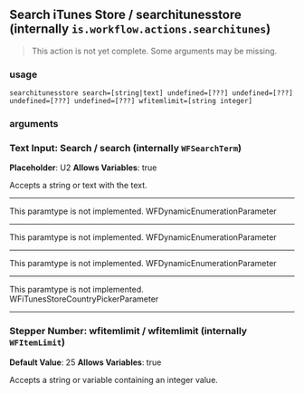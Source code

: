 
## Search iTunes Store / searchitunesstore (internally `is.workflow.actions.searchitunes`)

> This action is not yet complete. Some arguments may be missing.


### usage
`searchitunesstore search=[string|text] undefined=[???] undefined=[???] undefined=[???] undefined=[???] wfitemlimit=[string integer]`

### arguments
### Text Input: Search / search (internally `WFSearchTerm`)
**Placeholder**: U2
**Allows Variables**: true


Accepts a string 
or text
with the text.

---

This paramtype is not implemented. WFDynamicEnumerationParameter

---

This paramtype is not implemented. WFDynamicEnumerationParameter

---

This paramtype is not implemented. WFDynamicEnumerationParameter

---

This paramtype is not implemented. WFiTunesStoreCountryPickerParameter

---

### Stepper Number: wfitemlimit / wfitemlimit (internally `WFItemLimit`)
**Default Value**: 25
**Allows Variables**: true


Accepts a string 
or variable
containing an integer value.
